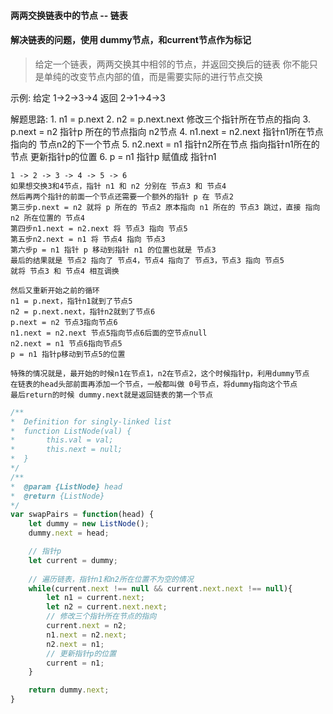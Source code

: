 #### 两两交换链表中的节点 -- 链表
#### 解决链表的问题，使用 dummy节点，和current节点作为标记

> 给定一个链表，两两交换其中相邻的节点，并返回交换后的链表
> 你不能只是单纯的改变节点内部的值，而是需要实际的进行节点交换

示例:
    给定 1->2->3->4
    返回 2->1->4->3

解题思路:
    1. n1 = p.next
    2. n2 = p.next.next
    修改三个指针所在节点的指向
    3. p.next = n2  指针p 所在的节点指向 n2节点
    4. n1.next = n2.next  指针n1所在节点 指向的 节点n2的下一个节点
    5. n2.next = n1  指针n2所在节点 指向指针n1所在的节点
    更新指针p的位置
    6. p = n1  指针p 赋值成 指针n1

    1 -> 2 -> 3 -> 4 -> 5 -> 6
    如果想交换3和4节点，指针 n1 和 n2 分别在 节点3 和 节点4
    然后再两个指针的前面一个节点还需要一个额外的指针 p 在 节点2 
    第三步p.next = n2 就将 p 所在的 节点2 原本指向 n1 所在的 节点3 跳过，直接 指向n2 所在位置的 节点4
    第四步n1.next = n2.next 将 节点3 指向 节点5
    第五步n2.next = n1 将 节点4 指向 节点3
    第六步p = n1 指针 p 移动到指针 n1 的位置也就是 节点3
    最后的结果就是 节点2 指向了 节点4，节点4 指向了 节点3，节点3 指向 节点5
    就将 节点3 和 节点4 相互调换

    然后又重新开始之前的循环
    n1 = p.next，指针n1就到了节点5
    n2 = p.next.next，指针n2就到了节点6
    p.next = n2 节点3指向节点6
    n1.next = n2.next 节点5指向节点6后面的空节点null
    n2.next = n1 节点6指向节点5
    p = n1 指针p移动到节点5的位置

    特殊的情况就是，最开始的时候n1在节点1，n2在节点2，这个时候指针p，利用dummy节点
    在链表的head头部前面再添加一个节点，一般都叫做 0号节点，将dummy指向这个节点
    最后return的时候 dummy.next就是返回链表的第一个节点
```js
/**
*  Definition for singly-linked list
*  function ListNode(val) {
*       this.val = val;
*       this.next = null;  
*  }
*/
/**
*  @param {ListNode} head
*  @return {ListNode}
*/
var swapPairs = function(head) {
    let dummy = new ListNode();
    dummy.next = head;

    // 指针p
    let current = dummy;
    
    // 遍历链表，指针n1和n2所在位置不为空的情况
    while(current.next !== null && current.next.next !== null){
        let n1 = current.next;
        let n2 = current.next.next;
        // 修改三个指针所在节点的指向
        current.next = n2;
        n1.next = n2.next;
        n2.next = n1;
        // 更新指针p的位置
        current = n1;
    }

    return dummy.next;
}

```